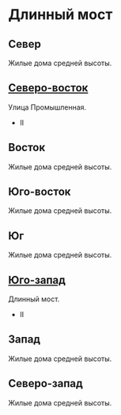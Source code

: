 # Длинный мост

## Север

Жилые дома средней высоты.

## [Северо-восток](./600155.md)

Улица Промышленная.

* II

## Восток

Жилые дома средней высоты.

## Юго-восток

Жилые дома средней высоты.

## Юг

Жилые дома средней высоты.

## [Юго-запад](./555200.md)

Длинный мост.

* II

## Запад

Жилые дома средней высоты.

## Северо-запад

Жилые дома средней высоты.
